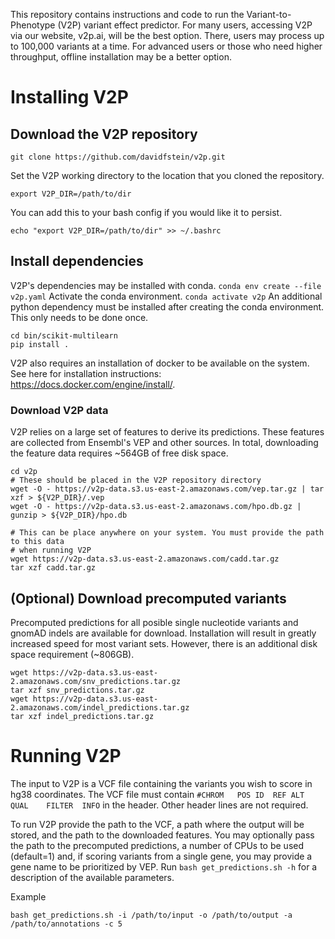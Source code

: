 This repository contains instructions and code to run the Variant-to-Phenotype (V2P) variant effect predictor. For many users, accessing V2P 
via our website, v2p.ai, will be the best option. There, users may process up to 100,000 variants at a time. For advanced users or those who need 
higher throughput, offline installation may be a better option.

# Installing V2P

## Download the V2P repository

```
git clone https://github.com/davidfstein/v2p.git
```
Set the V2P working directory to the location that you cloned the repository.
```
export V2P_DIR=/path/to/dir
```
You can add this to your bash config if you would like it to persist.
```
echo "export V2P_DIR=/path/to/dir" >> ~/.bashrc
```

## Install dependencies

V2P's dependencies may be installed with conda. 
```conda env create --file v2p.yaml```
Activate the conda environment.
```conda activate v2p```
An additional python dependency must be installed after creating the conda environment.
This only needs to be done once. 
```
cd bin/scikit-multilearn
pip install .
```
V2P also requires an installation of docker to be available on the system. See here for installation instructions: https://docs.docker.com/engine/install/.

### Download V2P data

V2P relies on a large set of features to derive its predictions. These features are collected from Ensembl's VEP and other sources.
In total, downloading the feature data requires ~564GB of free disk space. 
```
cd v2p
# These should be placed in the V2P repository directory
wget -O - https://v2p-data.s3.us-east-2.amazonaws.com/vep.tar.gz | tar xzf > ${V2P_DIR}/.vep
wget -O - https://v2p-data.s3.us-east-2.amazonaws.com/hpo.db.gz | gunzip > ${V2P_DIR}/hpo.db

# This can be place anywhere on your system. You must provide the path to this data
# when running V2P
wget https://v2p-data.s3.us-east-2.amazonaws.com/cadd.tar.gz
tar xzf cadd.tar.gz
```

## (Optional) Download precomputed variants

Precomputed predictions for all posible single nucleotide variants and gnomAD indels are available for download. 
Installation will result in greatly increased speed for most variant sets. However, there is an additional 
disk space requirement (~806GB).
```
wget https://v2p-data.s3.us-east-2.amazonaws.com/snv_predictions.tar.gz
tar xzf snv_predictions.tar.gz
wget https://v2p-data.s3.us-east-2.amazonaws.com/indel_predictions.tar.gz
tar xzf indel_predictions.tar.gz
```

# Running V2P

The input to V2P is a VCF file containing the variants you wish to score in hg38 coordinates. 
The VCF file must contain `#CHROM   POS ID  REF ALT QUAL    FILTER  INFO` in the header. 
Other header lines are not required.

To run V2P provide the path to the VCF, a path where the output will be stored, and the path to the downloaded features.
You may optionally pass the path to the precomputed predictions, a number of CPUs to be used (default=1) and, 
if scoring variants from a single gene, you may provide a gene name to be prioritized by VEP. 
Run ```bash get_predictions.sh -h``` for a description of the available parameters.

Example
```
bash get_predictions.sh -i /path/to/input -o /path/to/output -a /path/to/annotations -c 5
```
